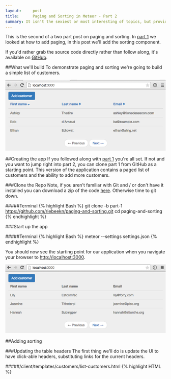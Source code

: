 ```yaml
---
layout:     post
title:      Paging and Sorting in Meteor - Part 2
summary: It isn't the sexiest or most interesting of topics, but providing paging and sorting for tabular data is a common requirement when building out an application.  In part 1 we implemented paging, in this post we'll add sorting.
---
```

This is the second of a two part post on paging and sorting.  In <a href="/paging-and-sorting-part-1/index.html" target="_blank">part 1</a> we looked at how to add paging, in this post we'll add the sorting component.

If you'd rather grab the source code directly rather than follow along, it's available on <a href="https://github.com/riebeekn/paging-and-sorting" target="_blank">GitHub</a>.

##What we'll build
To demonstrate paging and sorting we're going to build a simple list of customers.

<img src="../images/posts/paging-and-sorting-part-2/app-done-part-2.png" class="img-responsive" />

##Creating the app
If you followed along with <a href="/paging-and-sorting-part-1/index.html" target="_blank">part 1</a> you're all set.  If not and you want to jump right into part 2, you can clone part 1 from GitHub as a starting point.  This version of the application contains a paged list of customers and the ability to add more customers.

###Clone the Repo
Note, if you aren't familiar with Git and / or don't have it installed you can download a zip of the code <a href="https://github.com/riebeekn/paging-and-sorting/tree/part-1" target="_blank">here</a>.  Otherwise time to git down.

#####Terminal
{% highlight Bash %}
git clone -b part-1 https://github.com/riebeekn/paging-and-sorting.git
cd paging-and-sorting
{% endhighlight %}

###Start up the app

#####Terminal
{% highlight Bash %}
meteor --settings settings.json
{% endhighlight %}

You should now see the starting point for our application when you navigate your browser to <a href="http://localhost:3000" target="_blank">http://localhost:3000</a>.

<img src="../images/posts/paging-and-sorting-part-2/app-starting-point.png" class="img-responsive" />

##Adding sorting

###Updating the table headers
The first thing we'll do is update the UI to have click-able headers, substituting links for the current headers.

#####/client/templates/customers/list-customers.html
{% highlight HTML %}
<template name="listCustomers">
  <div class="row">
    <div class="col-md-12">
      <a class="btn btn-primary" id="btnAddCustomer">Add customer</a>
    </div>
  </div>

  {% raw %}{{#unless ready}}        
    {{> spinner}}      
  {{/unless}}{% endraw %}
  <table class="table">
    <thead>
      <tr>
        <th>
          <a id="firstName" href="#">First name</a>
        </th>
        <th>
          <a id="lastName" href="#">Last name</a>
        </th>
        <th>
          <a id="email" href="#">Email</a>
        </th>
      </tr>
    </thead>
    <tbody>
      {% raw %}{{#each customers}}{% endraw %}
      ...
      ...
{% endhighlight %}

OK, nothing complicated there, but before hooking up the links let's switch gears and figure out what we want to have happen on the server.  We'll want to specify not only a sort field but also a sort direction.  This will require a change to both the publication and the subscription.

###Updating the publication and subscription

Let's update the publication first.

#####/server/publications.js
{% highlight JavaScript %}
Meteor.publish('customers', function(skipCount, sortField, sortDirection) {
  Counts.publish(this, 'customerCount', Customers.find(), { 
    noReady: true
  });

  var sortParams = {};
  sortParams[sortField] = sortDirection;
  return Customers.find({}, {
    limit: parseInt(Meteor.settings.public.recordsPerPage),
    skip: skipCount,
    sort: sortParams
  });
});
{% endhighlight %}

Nothing too crazy, we're passing two additional parameters to our publication, one for the sort field and the other for the sort direction.  The find call has been updated to take the new parameters into account.

Let's check out our app:

<img src="../images/posts/paging-and-sorting-part-2/no-worky.gif" class="img-responsive" />

That's no good, but expected, we need to update our subscription to include the two new parameters.  To get things back to a working state we'll initially hard-code some values and then build out the full implementation.

First off though, to figure out what we're going to need to do, let's have a quick look at our database records with <a href="http://robomongo.org/" target="_blank">Robomongo</a>.

<img src="../images/posts/paging-and-sorting-part-2/robo.png" class="img-responsive" />

We can see we have 5 fields in our customer record, 3 of which we are displaying in the UI.  Also the column names are slightly different from the table headers, so when we specify the sort field we need to keep in mind the column names in the database.

Let's start off by sorting via the surname with an order value of 1 (i.e. an ascending sort direction).

#####/lib/router/customer-routes.js
{% highlight JavaScript %}
CustomersListController = RouteController.extend({  
  template: 'listCustomers',  
  currentPage: function() {     
    return parseInt(this.params.page) || 1;  
  },
  subscriptions: function() {
    var skipCount = (this.currentPage() - 1) 
      * parseInt(Meteor.settings.public.recordsPerPage)
    this.customersSub = Meteor.subscribe('customers', skipCount, "surname", 1);  
  },
{% endhighlight %}

After hard-coding the surname as the sort field and ascending as the sort order, everything should be back working and we'll see our list of customers is now sorted by surname.

<img src="../images/posts/paging-and-sorting-part-2/sort-by-surname.png" class="img-responsive" />

Since we're only using some of the columns from our database records, we should also update our publication to reflect this.

#####/server/publications.js
{% highlight JavaScript %}
Meteor.publish('customers', function(skipCount, sortField, sortDirection) {
  Counts.publish(this, 'customerCount', Customers.find(), { 
    noReady: true
  });

  var sortParams = {};
  sortParams[sortField] = sortDirection;
  return Customers.find({}, {
    fields: {'name':1, 'surname':1, 'email':1},
    limit: parseInt(Meteor.settings.public.recordsPerPage),
    skip: skipCount,
    sort: sortParams
  });
});
{% endhighlight %}

We're now explicitly specifying which fields to return in the publication (note the `_id` will be returned automatically).  Although not a big deal in this particular instance, specifying the columns to return to the client is a good practice.  There is not point in bringing down data that you don't need and in some cases there might be columns in your database that you don't want to expose to the client.

###An issue
Hmm, I'm getting bored having only 6 customers in our database, how about we add a new customer via the `Add Customer` button.

<img src="../images/posts/paging-and-sorting-part-2/add-new.png" class="img-responsive" />

Awesome, we have a new customer... but hey what is up with the sort order?  Our newly added customer is way back on the last page.

<img src="../images/posts/paging-and-sorting-part-2/bad-sort-order.png" class="img-responsive" />

Well turns out Mongo does not support <a href="http://stackoverflow.com/questions/22931177/mongo-db-sorting-with-case-insensitive" target="_blank">case insensitive sorting</a>, and uppercase words will always come prior to lowercase words when sorted.  Holy smokes, what are we going to do?

###A solution
Turns out a common pattern when needing to sort on String columns in Mongo is to duplicate a lowercased version of the field for the purpose of sorting.  Coming from a traditional database background, this seems a little strange, but that's just the way it's done in Mongo, denormalization and duplication is fairly common.

So how can we accomplish this in our application?  There's a package for that (well sort of)!

We'll add the <a href="https://github.com/aldeed/meteor-collection2" target="_blank">collection2</a> package which will allow use to automatically create lower-cased versions of our String fields on insert.  Let's see how it all works.

#####Terminal
{% highlight Bash %}
meteor add aldeed:collection2
{% endhighlight %}

Now we'll create a <a href="https://github.com/aldeed/meteor-collection2#attaching-a-schema-to-a-collection" target="_blank">schema</a> for our customer collection.

#####Terminal
{% highlight Bash %}
mkdir lib/schemas
touch lib/schemas/customers.js
{% endhighlight %}

#####/lib/schemas/customers.js
{% highlight JavaScript %}
Customers.attachSchema(new SimpleSchema({
  name: {
    type: String
  },

  name_sort: {
    type: String,
    optional: true,
    autoValue: function() {
      var name = this.field("name");
      if (name.isSet) {
        return name.value.toLowerCase();
      } else {
        this.unset(); // Prevent user from supplying her own value
      }
    }
  },
 
  surname: {
    type: String
  },

  surname_sort: {
    type: String,
    optional: true,
    autoValue: function() {
      var surname = this.field("surname");
      if (surname.isSet) {
        return surname.value.toLowerCase();
      } else {
        this.unset(); // Prevent user from supplying her own value
      }
    }
  },

  email: {
    type: String,
    autoValue: function() {
      return this.value.toLowerCase(); // store emails as lower-case
    }
  }
})); 
{% endhighlight %}

In the schema file we're specifying the types of our fields, i.e. `type: String` and then using the `autoValue` property to create and assign a value to our sort specific columns.  The code that assigns the value is pretty straight-forward, we're just lower-casing the value of the primary column.

We'll want to reset our app so that our fixture data gets the new auto value data.  So stop, reset and re-start the meteor server.

#####Terminal
{% highlight Bash %}
meteor reset
meteor --settings settings.json
{% endhighlight %}

And now re-adding Bob d'Arnaud, puts him in the right place... after we make a small change to our subscription, using the `surname_sort` column instead of `surname` as the sort column.

#####/lib/router/customer-routes.js
{% highlight JavaScript %}
CustomersListController = RouteController.extend({  
  template: 'listCustomers',  
  currentPage: function() {     
    return parseInt(this.params.page) || 1;  
  },
  subscriptions: function() {
    var skipCount = (this.currentPage() - 1) 
      * parseInt(Meteor.settings.public.recordsPerPage)
    this.customersSub = Meteor.subscribe('customers', skipCount, "surname_sort", 1);  
  },
  ...
  ...
{% endhighlight %}

There we go, Bob is now where he belongs.

<img src="../images/posts/paging-and-sorting-part-2/good-sort.png" class="img-responsive" />

#NEW

###Dynamic sorting based on the URL
OK, so we have sorting working with hard-coded values, now let's see if we can get the sort field and sort direction to react to the current URL.  Similar to what we did with paging we'll initially manually update the URL and then hook in the UI links.

What we're aiming to accomplish is the following:

<img src="../images/posts/paging-and-sorting-part-2/url.png" class="img-responsive" />

So the URL contains the sort field and direction we should be applying... let's work on getting rid of that 404.

####Update the router
The first step is to update our routes so that Meteor understands what to do with the new URL parameters.

#####/lib/router/customer-routes.js
{% highlight JavaScript %}
... existing code

Router.route('/:page?/:sortField?/:sortDirection?', {  
  name: 'listCustomers',  
  controller: CustomersListController
});

Router.route('/customer/add', {
  name: 'addCustomer'
});
{% endhighlight %}

All we've done is add optional parameters for the sort field and direction.  This will get rid of the 404 but the parameters aren't going to have any affect on our application... so let's get that sorted.

####Implementing the sort direction
So let's work on the sort direction first.  We'll need to make a small change to the subscription in our route.

#####/lib/router/customer-routes.js
{% highlight JavaScript %}
...
subscriptions: function() {
  var skipCount = (this.currentPage() - 1) 
    * parseInt(Meteor.settings.public.recordsPerPage);
  this.customersSub = Meteor.subscribe('customers', skipCount, 
    "surname_sort", 
    this.params.sortDirection);  
},
...
{% endhighlight %}

So we're just passing along the value of the `sortDirection` parameter to the subscription.

Now we need to update the publication to handle the parameter properly.

#####/server/publications.js
{% highlight JavaScript %}
var buildSortParams = function(sortField, sortDirection) {
  var sortParams = {};
  var direction = sortDirection || 1;
  if (direction === 'desc') {
    direction = -1;
  } else {
    direction = 1;
  }
  sortParams[sortField] = direction;

  return sortParams;
}

Meteor.publish('customers', function(skipCount, sortField, sortDirection) {
  check(skipCount, Number);
  if (sortField) {
    check(sortField, String);
  }
  if (sortDirection) {
    check(sortDirection, String);
  }

  Counts.publish(this, 'customerCount', Customers.find(), { 
    noReady: true
  });

  return Customers.find({}, {
    fields: {'name':1, 'surname':1, 'email':1},
    limit: parseInt(Meteor.settings.public.recordsPerPage),
    skip: skipCount,
    sort: buildSortParams(sortField, sortDirection)
  });
});
{% endhighlight %}

The logic around the sort parameters is starting to get a little bit involved so we've refactored that out into a separate method, `buildSortParams`.  The method itself is fairly simple however, we're just checking the value of the `sortDirection` that has been passed in.  If the value is `null` or not `desc` we default to an ascending sort.

The only other change is we've added some checks for our input parameters, this is a good practice and is something we should have done off the drop... but better later than never!

With the above in place we can now affect the sort order of our records by manually entering a sort direction into the URL of our application.

<img src="../images/posts/paging-and-sorting-part-2/sort-done.png" class="img-responsive" />

Of course, the sort field is still always going to be the last name field, since we haven't yet hooked up the sort field functionality... let's do that next.

####Implementing the sort field
The sort field implementation is going to be very similar to what we did for the sort direction.  First off let's update our routing code to make use of the sort field parameter.

#####/lib/router/customer-routes.js
{% highlight JavaScript %}
...
subscriptions: function() {
  var skipCount = (this.currentPage() - 1) 
    * parseInt(Meteor.settings.public.recordsPerPage);
  this.customersSub = Meteor.subscribe('customers', skipCount, 
    this.params.sortField, 
    this.params.sortDirection);  
},
...
{% endhighlight %}

A very small change is required here, just swapping out the hard-coded `surname_sort` parameter value with the actual route parameter, i.e. `this.params.sortField`.

Now onto the publication.

#####/server/publications.js
{% highlight JavaScript %}
var buildSortParams = function(sortField, sortDirection) {
  var sortParams = {};
  
  var direction = sortDirection || 1;
  if (direction === 'desc') {
    direction = -1;
  } else {
    direction = 1;
  }

  var field = sortField || 'surname_sort';
  if (sortField === 'firstname') {
    field = 'name_sort';
  } else if (sortField === 'lastname') {
    field = 'surname_sort';
  } else if (sortField === 'email') {
    field = 'email';
  } 

  sortParams[field] = direction;

  return sortParams;
}
...
...
{% endhighlight %}

So the only thing we've changed is to add some logic to handle the `sortField` value that gets passed in.  We're defaulting to sorting via last name when a value is not passed in, otherwise we sort on the appropriate column.

And with that we are able to manually sort our records via the URL.

<img src="../images/posts/paging-and-sorting-part-2/manual-sort.gif" class="img-responsive" />

####A small problem
Before moving on, let's add a new customer to our site via the add customer button.

<img src="../images/posts/paging-and-sorting-part-2/bad-add.png" class="img-responsive" />

#STOPPED

#OLD

###Hooking up the header links
OK, so we have our sorting working, now we just need to hook it into our header links.  Let's add some events for the links.

#####/client/templates/customers/list-customers.js
{% highlight JavaScript %}
... existing code

Template.listCustomers.events({
  'click #btnAddCustomer': function(e) {
    e.preventDefault();

    Router.go('addCustomer', {page: Router.current().params.page});
  },
  'click #firstName,#lastName,#email': function(e) {
    e.preventDefault();

    if (e.target.id === 'firstName') {
      setSortFieldAndDirection('name_sort');
    } else if (e.target.id === 'lastName') {
      setSortFieldAndDirection('surname_sort');
    } else if (e.target.id === 'email') {
      setSortFieldAndDirection('email');
    }
  }
});

/*******************************************
 * Some template specific private functions
 *******************************************/
 var setSortFieldAndDirection = function(sortBy) {
  // if not currently sorting by the clicked field
  // set the sort field to the clicked field and the
  // sort direction to ascending... else just toggle
  // the sort direction
  var currentSortField = Session.get('sortField') || 'name_sort';
  if (currentSortField !== sortBy) {
    Session.set('sortField', sortBy);
    Session.set('sortDirection', 1);
  } else {
    toggleSortDirection();
  }
}

var toggleSortDirection = function() {
  var currentSortDirection = parseInt(Session.get('sortDirection')) || 1;
  if (currentSortDirection === 1) {
    Session.set('sortDirection', -1);
  } else {
    Session.set('sortDirection', 1);
  }
}
{% endhighlight %}

OK, that's a bit of a code dump but it's all pretty straight-forward.  

In the event handler we're checking which header was clicked, i.e. `e.target.id === 'firstName`, and based on that, pass in the appropriate sort column to the `setSortFieldAndDirection` function.

In `setSortFieldAndDirection` we set some Session variables to keep track of the current sort field and sort direction.  We've got some  simple logic that sets the sort field Session value to the value passed in to the function (defaulting to the `name_sort` column when the `sortDirection` is `null`... for instance on the initial page load).  

As far as sort direction, if we're sorting by a new column we default to ascending otherwise we toggle the sort direction via you guessed it `toggleSortDirection`.

In order for all this to work, we're going to need to update our subscription to take into account the new Session variables.

#####/lib/router/customer-routes.js
{% highlight JavaScript %}
... existing code

  subscriptions: function() {
    var skipCount = (this.currentPage() - 1) 
      * parseInt(Meteor.settings.public.recordsPerPage);
    
    var currentSortField = Session.get('sortField') || 'name_sort';
    var currentSortDirection = parseInt(Session.get('sortDirection')) || 1;

    this.customersSub = Meteor.subscribe('customers', skipCount, 
      currentSortField, currentSortDirection);  
  },
...
...
{% endhighlight %}

And with that, we are able to sort our table.

<img src="../images/posts/paging-and-sorting-part-2/sort.gif" class="img-responsive" />

However, you may notice something a little strange going on with the screen capture above.  If you look closely there are temporarily more than 3 records showing on our page.  This is due to the page being rendered prior to the subscription being completely ready.  What's happening is we're re-rendering the page as we grab the next 3 records from the server but we still haven't completely cleared out the existing records.  One way to deal with this would be to surround the rendering code with a ready statement, i.e.

#####/client/templates/customer/list-customers.html
{% highlight HTML %}
<template name="listCustomers">
  <div class="row">
    <div class="col-md-12">
      <a class="btn btn-primary" id="btnAddCustomer">Add customer</a>
    </div>
  </div>

  {% raw %}{{#unless ready}}        
    {{> spinner}}      
  {{/unless}}
  {{#if ready}}{% endraw %}
  <table class="table">
    <thead>
    ...
    ...
  {% raw %}{{/if}}{% endraw %}
  <nav>
    <ul class="pager">
  ...
  ...
{% endhighlight %}

The problem with this approach is that the page will tend to "jump", with the table temporarily disappearing and the navigation buttons moving to the top of the page.

<img src="../images/posts/paging-and-sorting-part-2/jump.gif" class="img-responsive" />

Instead we'll apply the same limit filtering to our `find` call in the client as we do on the server.  This will ensure that only the correct number of records ever appeara.

#####/client/templates/customers/list-customers.js
{% highlight JavaScript %}
... existing code

Template.listCustomers.helpers({
  customers: function() {
    return Customers.find({}, {
      limit: parseInt(Meteor.settings.public.recordsPerPage)
    });
  },
  prevPage: function() {
...
...
{% endhighlight %}

And now we are all good.

<img src="../images/posts/paging-and-sorting-part-2/all-good.gif" class="img-responsive" />

###Removing duplicate code
We've got a little bit of duplication going on in `list-customers.js` and `customer-routes.js` so let's refactor the common code out.

#####Terminal
{% highlight Bash %}
touch lib/customer-sort-settings.js
{% endhighlight %}

#####/lib/customer-sort-settings.js
{% highlight JavaScript %}
CustomerSortSettings = {};

var SORT_FIELD = 'customerSortField';
var SORT_DIRECTION = 'customerSortDirection';

CustomerSortSettings.sortField = function() {
  return Session.get(SORT_FIELD) || 'name_sort';
}

CustomerSortSettings.sortDirection = function() {
  return parseInt(Session.get(SORT_DIRECTION)) || 1;
}

CustomerSortSettings.setSortFieldAndDirection = function(sortBy) {
  // if not currently sorting by the clicked field
  // set the sort field to the clicked field and the
  // sort direction to ascending... else just toggle
  // the sort direction
  if (CustomerSortSettings.sortField() !== sortBy) {
    Session.set(SORT_FIELD, sortBy);
    Session.set(SORT_DIRECTION, 1);
  } else {
    toggleSortDirection();
  }
}

var toggleSortDirection = function() {
  if (CustomerSortSettings.sortDirection() === 1) {
    Session.set(SORT_DIRECTION, -1);
  } else {
    Session.set(SORT_DIRECTION, 1);
  }
}
{% endhighlight %}

First we're just setting up some constants for the sort field and sort direction Session variable keys.  We've also changed the keys to be a little more specific, i.e. `customerSortField` instead of `sortField`.  In general the more specific a Session key the better.  As your application grows if you use very generic Session keys there is a chance you'll unintentionally re-use a key for more than one thing, and in the process introduce all sorts of nasty, hard to track down bugs. 

After dealing with the Session keys, the next bit is just code we've moved out of the router that grabs the current sort field and direction.  Next we've  moved out from `list-customers.js` the logic that sets the Session variables.

As a result we can remove much of the code in `list-customers.js`, just keeping the event handler for the headers.

#####/client/templates/customers/list-customer.js
{% highlight JavaScript %}
... existing code

Template.listCustomers.events({
  'click #btnAddCustomer': function(e) {
    e.preventDefault();

    Router.go('addCustomer', {page: Router.current().params.page});
  },
  'click #firstName,#lastName,#email': function(e) {
    e.preventDefault();

    if (e.target.id === 'firstName') {
      CustomerSortSettings.setSortFieldAndDirection('name_sort');
    } else if (e.target.id === 'lastName') {
      CustomerSortSettings.setSortFieldAndDirection('surname_sort');
    } else if (e.target.id === 'email') {
      CustomerSortSettings.setSortFieldAndDirection('email');
    }
  }
});
{% endhighlight %}

Much cleaner without the private functions in there!  Now let's change the router, just the subscription section needs to change.

#####/lib/router/customer-routes.js
{% highlight JavaScript %}
... existing code

  subscriptions: function() {
    var skipCount = (this.currentPage() - 1) 
      * parseInt(Meteor.settings.public.recordsPerPage);
    
    this.customersSub = Meteor.subscribe('customers', skipCount, 
      CustomerSortSettings.sortField(), CustomerSortSettings.sortDirection());  
  },
...
...
{% endhighlight %}

And with that the refactoring is complete... now we're ready for one final step.

###Adding a sort indicator
It would be nice to have a sort indicator to provide some visual feedback to the user regarding how the table is currently sorted.  We'll use <a href="http://fortawesome.github.io/Font-Awesome/" target="_blank">font awesome</a> icons to indicate the sort direction.  A <a href="https://atmospherejs.com/natestrauser/font-awesome" target="_blank">package</a> is available, so lets get that added.

#####Terminal
{% highlight Bash %}
meteor add natestrauser:font-awesome
{% endhighlight %}

Now we'll update our table headers to include an icon.

#####/client/templates/customers/list-customers.js
{% highlight HTML %}
<template name="listCustomers">
  <div class="row">
    <div class="col-md-12">
      <a class="btn btn-primary" id="btnAddCustomer">Add customer</a>
    </div>
  </div>

  {% raw %}{{#unless ready}}        
    {{> spinner}}      
  {{/unless}}{% endraw %}
  <table class="table">
    <thead>
      <tr>
        <th>
          <a id="firstName" href="#">First name
            <span>
              <i class="{% raw %}{{firstNameIconClass}}{% endraw %}"></i>
            </span>
          </a>
        </th>
        <th>
          <a id="lastName" href="#">Last name
            <span>
              <i class="{% raw %}{{lastNameIconClass}}{% endraw %}"></i>
            </span>
          </a>
        </th>
        <th>
          <a id="email" href="#">Email
            <span>
              <i class="{% raw %}{{emailIconClass}}{% endraw %}"></i>
            </span>
          </a>
        </th>
      </tr>
    </thead>
    <tbody>
    ...
    ...
{% endhighlight %}

So we've added icon classes to each header.  Now we need to define those in `list-customers.js`.

#####/client/templates/customers/list-customers.js
{% highlight JavaScript %}
... existing code

Template.listCustomers.helpers({
  customers: function() {
    return Customers.find();
  },
  ...
  ...
  ,
  firstNameIconClass: function() {
    return CustomerSortSettings.getSortIconClass("name_sort");
  },
  lastNameIconClass: function() {
    return CustomerSortSettings.getSortIconClass("surname_sort");
  },
  emailIconClass: function() {
    return CustomerSortSettings.getSortIconClass("email");
  }
});
...
...
{% endhighlight %}

All we're doing is calling into a new function we've created in `customer-sort-settings.js`.

#####/lib/customer-sort-settings.js
{% highlight JavaScript %}
... existing code

CustomerSortSettings.getSortIconClass = function(element) {
  if (CustomerSortSettings.sortField() === element) {
    return CustomerSortSettings.sortDirection() === -1 ? 
      "fa fa-sort-asc" : "fa fa-sort-desc";
  } else {
    return "fa fa-sort";
  }
}

var toggleSortDirection = function() {
  ...
  ...
{% endhighlight %}

Pretty simple, if the passed in element is the current sort field, we return the `fa-sort-asc` or `fa-sort-desc` icon class based on the current sort direction.  Otherwise we return the double-arrow default sort icon, i.e. `fa-sort`.

##Summary
And with that... sorting, paging, icons... done!

<img src="../images/posts/paging-and-sorting-part-2/done.gif" class="img-responsive" />

Thanks for reading and hope you enjoyed getting sorted!
